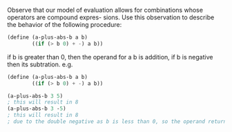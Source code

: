 Observe that our model of evaluation allows for combinations whose operators are compound expres- sions. Use this observation to describe the behavior of the following procedure:

```scheme
(define (a-plus-abs-b a b)
        ((if (> b 0) + -) a b))
```
if b is greater than 0, then the operand for a b is addition, if b is negative then its subtration.
e.g.

```scheme
(define (a-plus-abs-b a b)
        ((if (> b 0) + -) a b))

(a-plus-abs-b 3 5)
; this will result in 8
(a-plus-abs-b 3 -5)
; this will result in 8
; due to the double negative as b is less than 0, so the operand returns - and then 3 - -5 is equal to 3+5

```